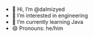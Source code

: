- 👋 Hi, I’m @dalmizyed
- 👀 I’m interested in engineering
- 🌱 I’m currently learning Java
- 😄 Pronouns: he/him

<!---
dalmizyed/dalmizyed is a ✨ special ✨ repository because its `README.md` (this file) appears on your GitHub profile.
You can click the Preview link to take a look at your changes.
--->
